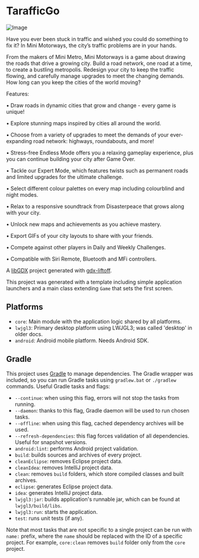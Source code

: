 # TarafficGo

![Image](https://github.com/user-attachments/assets/1f20429d-de6a-4cc4-b898-24de20eb2a34)

Have you ever been stuck in traffic and wished you could do something to fix it? In Mini Motorways, the city’s traffic problems are in your hands.


From the makers of Mini Metro, Mini Motorways is a game about drawing the roads that drive a growing city. Build a road network, one road at a time, to create a bustling metropolis. Redesign your city to keep the traffic flowing, and carefully manage upgrades to meet the changing demands. How long can you keep the cities of the world moving?


Features:


• Draw roads in dynamic cities that grow and change - every game is unique!

• Explore stunning maps inspired by cities all around the world.

• Choose from a variety of upgrades to meet the demands of your ever-expanding road network: highways, roundabouts, and more!

• Stress-free Endless Mode offers you a relaxing gameplay experience, plus you can continue building your city after Game Over.

• Tackle our Expert Mode, which features twists such as permanent roads and limited upgrades for the ultimate challenge.

• Select different colour palettes on every map including colourblind and night modes.

• Relax to a responsive soundtrack from Disasterpeace that grows along with your city.

• Unlock new maps and achievements as you achieve mastery.

• Export GIFs of your city layouts to share with your friends.

• Compete against other players in Daily and Weekly Challenges.

• Compatible with Siri Remote, Bluetooth and MFi controllers.



A [libGDX](https://libgdx.com/) project generated with [gdx-liftoff](https://github.com/libgdx/gdx-liftoff).

This project was generated with a template including simple application launchers and a main class extending `Game` that sets the first screen.

## Platforms

- `core`: Main module with the application logic shared by all platforms.
- `lwjgl3`: Primary desktop platform using LWJGL3; was called 'desktop' in older docs.
- `android`: Android mobile platform. Needs Android SDK.

## Gradle

This project uses [Gradle](https://gradle.org/) to manage dependencies.
The Gradle wrapper was included, so you can run Gradle tasks using `gradlew.bat` or `./gradlew` commands.
Useful Gradle tasks and flags:

- `--continue`: when using this flag, errors will not stop the tasks from running.
- `--daemon`: thanks to this flag, Gradle daemon will be used to run chosen tasks.
- `--offline`: when using this flag, cached dependency archives will be used.
- `--refresh-dependencies`: this flag forces validation of all dependencies. Useful for snapshot versions.
- `android:lint`: performs Android project validation.
- `build`: builds sources and archives of every project.
- `cleanEclipse`: removes Eclipse project data.
- `cleanIdea`: removes IntelliJ project data.
- `clean`: removes `build` folders, which store compiled classes and built archives.
- `eclipse`: generates Eclipse project data.
- `idea`: generates IntelliJ project data.
- `lwjgl3:jar`: builds application's runnable jar, which can be found at `lwjgl3/build/libs`.
- `lwjgl3:run`: starts the application.
- `test`: runs unit tests (if any).

Note that most tasks that are not specific to a single project can be run with `name:` prefix, where the `name` should be replaced with the ID of a specific project.
For example, `core:clean` removes `build` folder only from the `core` project.
